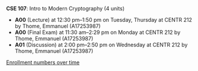 **CSE 107**: Intro to Modern Cryptography (4 units)

- **A00** (Lecture) at 12:30 pm–1:50 pm on Tuesday, Thursday at CENTR 212 by Thome, Emmanuel (A17253987)
- **A00** (Final Exam) at 11:30 am–2:29 pm on Monday at CENTR 212 by Thome, Emmanuel (A17253987)
- **A01** (Discussion) at 2:00 pm–2:50 pm on Wednesday at CENTR 212 by Thome, Emmanuel (A17253987)

[Enrollment numbers over time](./CSE107.tsv)
